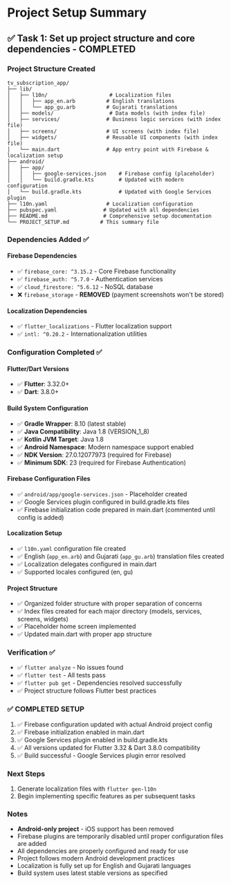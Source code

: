 # Project Setup Summary

## ✅ Task 1: Set up project structure and core dependencies - COMPLETED

### Project Structure Created
```
tv_subscription_app/
├── lib/
│   ├── l10n/                    # Localization files
│   │   ├── app_en.arb          # English translations
│   │   └── app_gu.arb          # Gujarati translations
│   ├── models/                  # Data models (with index file)
│   ├── services/               # Business logic services (with index file)
│   ├── screens/                # UI screens (with index file)
│   ├── widgets/                # Reusable UI components (with index file)
│   └── main.dart               # App entry point with Firebase & localization setup
├── android/
│   ├── app/
│   │   ├── google-services.json    # Firebase config (placeholder)
│   │   └── build.gradle.kts        # Updated with modern configuration
│   └── build.gradle.kts            # Updated with Google Services plugin
├── l10n.yaml                   # Localization configuration
├── pubspec.yaml               # Updated with all dependencies
├── README.md                  # Comprehensive setup documentation
└── PROJECT_SETUP.md          # This summary file
```

### Dependencies Added ✅

#### Firebase Dependencies
- ✅ `firebase_core: ^3.15.2` - Core Firebase functionality
- ✅ `firebase_auth: ^5.7.0` - Authentication services
- ✅ `cloud_firestore: ^5.6.12` - NoSQL database
- ❌ `firebase_storage` - **REMOVED** (payment screenshots won't be stored)

#### Localization Dependencies
- ✅ `flutter_localizations` - Flutter localization support
- ✅ `intl: ^0.20.2` - Internationalization utilities

### Configuration Completed ✅

#### Flutter/Dart Versions
- ✅ **Flutter**: 3.32.0+
- ✅ **Dart**: 3.8.0+

#### Build System Configuration
- ✅ **Gradle Wrapper**: 8.10 (latest stable)
- ✅ **Java Compatibility**: Java 1.8 (VERSION_1_8)
- ✅ **Kotlin JVM Target**: Java 1.8
- ✅ **Android Namespace**: Modern namespace support enabled
- ✅ **NDK Version**: 27.0.12077973 (required for Firebase)
- ✅ **Minimum SDK**: 23 (required for Firebase Authentication)

#### Firebase Configuration Files
- ✅ `android/app/google-services.json` - Placeholder created
- ✅ Google Services plugin configured in build.gradle.kts files
- ✅ Firebase initialization code prepared in main.dart (commented until config is added)

#### Localization Setup
- ✅ `l10n.yaml` configuration file created
- ✅ English (`app_en.arb`) and Gujarati (`app_gu.arb`) translation files created
- ✅ Localization delegates configured in main.dart
- ✅ Supported locales configured (en, gu)

#### Project Structure
- ✅ Organized folder structure with proper separation of concerns
- ✅ Index files created for each major directory (models, services, screens, widgets)
- ✅ Placeholder home screen implemented
- ✅ Updated main.dart with proper app structure

### Verification ✅
- ✅ `flutter analyze` - No issues found
- ✅ `flutter test` - All tests pass
- ✅ `flutter pub get` - Dependencies resolved successfully
- ✅ Project structure follows Flutter best practices

### ✅ COMPLETED SETUP
1. ✅ Firebase configuration updated with actual Android project config
2. ✅ Firebase initialization enabled in main.dart
3. ✅ Google Services plugin enabled in build.gradle.kts
4. ✅ All versions updated for Flutter 3.32 & Dart 3.8.0 compatibility
5. ✅ Build successful - Google Services plugin error resolved

### Next Steps
1. Generate localization files with `flutter gen-l10n`
2. Begin implementing specific features as per subsequent tasks

### Notes
- **Android-only project** - iOS support has been removed
- Firebase plugins are temporarily disabled until proper configuration files are added
- All dependencies are properly configured and ready for use
- Project follows modern Android development practices
- Localization is fully set up for English and Gujarati languages
- Build system uses latest stable versions as specified